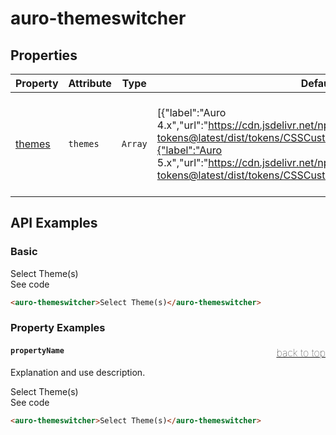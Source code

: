 <!-- AURO-GENERATED-CONTENT:START (FILE:src=./../api.md) -->
<!-- The below content is automatically added from ./../api.md -->

# auro-themeswitcher

## Properties

| Property | Attribute | Type    | Default                                          | Description                                      |
|----------|-----------|---------|--------------------------------------------------|--------------------------------------------------|
| [themes](#themes) | `themes`  | `Array` | [{"label":"Auro 4.x","url":"https://cdn.jsdelivr.net/npm/@alaskaairux/design-tokens@latest/dist/tokens/CSSCustomProperties.css"},{"label":"Auro 5.x","url":"https://cdn.jsdelivr.net/npm/@aurodesignsystem/design-tokens@latest/dist/tokens/CSSCustomProperties.css"}] | This accepts an array of JSON object outlining the themes to support. |
<!-- AURO-GENERATED-CONTENT:END -->

## API Examples

### Basic

<div class="twoColDemoRow">
  <div>
    <div class="exampleWrapper">
      <!-- AURO-GENERATED-CONTENT:START (FILE:src=./../../apiExamples/basic.html) -->
      <!-- The below content is automatically added from ./../../apiExamples/basic.html -->
      <auro-themeswitcher>Select Theme(s)</auro-themeswitcher>
      <!-- AURO-GENERATED-CONTENT:END -->
    </div>
<auro-accordion lowProfile justifyRight>
  <span slot="trigger">See code</span>
<!-- AURO-GENERATED-CONTENT:START (CODE:src=./../../apiExamples/basic.html) -->
<!-- The below code snippet is automatically added from ./../../apiExamples/basic.html -->

```html
<auro-themeswitcher>Select Theme(s)</auro-themeswitcher>
```
<!-- AURO-GENERATED-CONTENT:END -->
</auro-accordion>

### Property Examples

#### <a name="propertyName"></a>`propertyName`<a href="#auro-themeswitcher" style="float: right; font-size: 1rem; font-weight: 100;">back to top</a>
Explanation and use description.

<div class="exampleWrapper">
  <!-- AURO-GENERATED-CONTENT:START (FILE:src=./../../apiExamples/basic.html) -->
  <!-- The below content is automatically added from ./../../apiExamples/basic.html -->
  <auro-themeswitcher>Select Theme(s)</auro-themeswitcher>
  <!-- AURO-GENERATED-CONTENT:END -->
</div>
<auro-accordion lowProfile justifyRight>
  <span slot="trigger">See code</span>
<!-- AURO-GENERATED-CONTENT:START (CODE:src=./../../apiExamples/basic.html) -->
<!-- The below code snippet is automatically added from ./../../apiExamples/basic.html -->

```html
<auro-themeswitcher>Select Theme(s)</auro-themeswitcher>
```
<!-- AURO-GENERATED-CONTENT:END -->
</auro-accordion>
